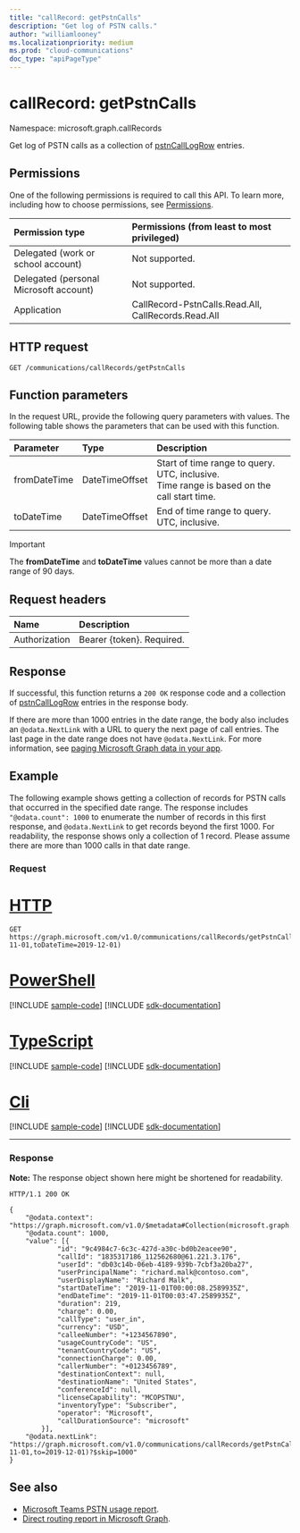 ```yaml
---
title: "callRecord: getPstnCalls"
description: "Get log of PSTN calls."
author: "williamlooney"
ms.localizationpriority: medium
ms.prod: "cloud-communications"
doc_type: "apiPageType"
---
```


# callRecord: getPstnCalls

Namespace: microsoft.graph.callRecords

Get log of PSTN calls as a collection of [pstnCallLogRow](../resources/callrecords-pstncalllogrow.md) entries.

## Permissions

One of the following permissions is required to call this API. To learn more, including how to choose permissions, see [Permissions](/graph/permissions-reference).

|Permission type|Permissions (from least to most privileged)|
|:---------------------------------------|:--------------------------------------------|
| Delegated (work or school account)     | Not supported. |
| Delegated (personal Microsoft account) | Not supported. |
| Application                            | CallRecord-PstnCalls.Read.All, CallRecords.Read.All |

## HTTP request

<!-- {
  "blockType": "ignored"
}
-->

``` http
GET /communications/callRecords/getPstnCalls
```

## Function parameters

In the request URL, provide the following query parameters with values.
The following table shows the parameters that can be used with this function.

|Parameter|Type|Description|
|:---|:---|:---|
|fromDateTime|DateTimeOffset|Start of time range to query. UTC, inclusive.<br/>Time range is based on the call start time.|
|toDateTime|DateTimeOffset|End of time range to query. UTC, inclusive.|

> [!IMPORTANT]
> The **fromDateTime** and **toDateTime** values cannot be more than a date range of 90 days.

## Request headers

|Name|Description|
|:---|:---|
|Authorization|Bearer {token}. Required.|

## Response

If successful, this function returns a `200 OK` response code and a collection of [pstnCallLogRow](../resources/callrecords-pstncalllogrow.md) entries in the response body.
  
If there are more than 1000 entries in the date range, the body also includes an `@odata.NextLink` with a URL to query the next page of call entries. The last page in the date range does not have `@odata.NextLink`. For more information, see [paging Microsoft Graph data in your app](/graph/paging).

## Example

The following example shows getting a collection of records for PSTN calls that occurred in the specified date range. The response includes `"@odata.count": 1000` to enumerate the number of records in this first response, and `@odata.NextLink` to get records beyond the first 1000. For readability, the response shows only a collection of 1 record. Please assume there are more than 1000 calls in that date range.

### Request


# [HTTP](#tab/http)
<!-- {
  "blockType": "request",
  "name": "callrecord_getpstncalls"
}
-->

``` http
GET https://graph.microsoft.com/v1.0/communications/callRecords/getPstnCalls(fromDateTime=2019-11-01,toDateTime=2019-12-01)
```

# [PowerShell](#tab/powershell)
[!INCLUDE [sample-code](../includes/snippets/powershell/callrecord-getpstncalls-powershell-snippets.md)]
[!INCLUDE [sdk-documentation](../includes/snippets/snippets-sdk-documentation-link.md)]

# [TypeScript](#tab/typescript)
[!INCLUDE [sample-code](../includes/snippets/typescript/callrecord-getpstncalls-typescript-snippets.md)]
[!INCLUDE [sdk-documentation](../includes/snippets/snippets-sdk-documentation-link.md)]

# [Cli](#tab/cli)
[!INCLUDE [sample-code](../includes/snippets/cli/callrecord-getpstncalls-cli-snippets.md)]
[!INCLUDE [sdk-documentation](../includes/snippets/snippets-sdk-documentation-link.md)]

---

### Response

**Note:** The response object shown here might be shortened for readability.
<!-- {
  "blockType": "response",
  "truncated": true,
  "@odata.type": "Collection(microsoft.graph.callRecords.pstnCallLogRow)"
}
-->

``` http
HTTP/1.1 200 OK

{
    "@odata.context": "https://graph.microsoft.com/v1.0/$metadata#Collection(microsoft.graph.callRecords.pstnCallLogRow)",
    "@odata.count": 1000,
    "value": [{
            "id": "9c4984c7-6c3c-427d-a30c-bd0b2eacee90",
            "callId": "1835317186_112562680@61.221.3.176",
            "userId": "db03c14b-06eb-4189-939b-7cbf3a20ba27",
            "userPrincipalName": "richard.malk@contoso.com",
            "userDisplayName": "Richard Malk",
            "startDateTime": "2019-11-01T00:00:08.2589935Z",
            "endDateTime": "2019-11-01T00:03:47.2589935Z",
            "duration": 219,
            "charge": 0.00,
            "callType": "user_in",
            "currency": "USD",
            "calleeNumber": "+1234567890",
            "usageCountryCode": "US",
            "tenantCountryCode": "US",
            "connectionCharge": 0.00,
            "callerNumber": "+0123456789",
            "destinationContext": null,
            "destinationName": "United States",
            "conferenceId": null,
            "licenseCapability": "MCOPSTNU",
            "inventoryType": "Subscriber",
			"operator": "Microsoft",
			"callDurationSource": "microsoft"
        }],
    "@odata.nextLink": "https://graph.microsoft.com/v1.0/communications/callRecords/getPstnCalls(from=2019-11-01,to=2019-12-01)?$skip=1000"
}
```

## See also

* [Microsoft Teams PSTN usage report](/microsoftteams/teams-analytics-and-reports/pstn-usage-report).
* [Direct routing report in Microsoft Graph](callrecords-callrecord-getdirectroutingcalls.md).
